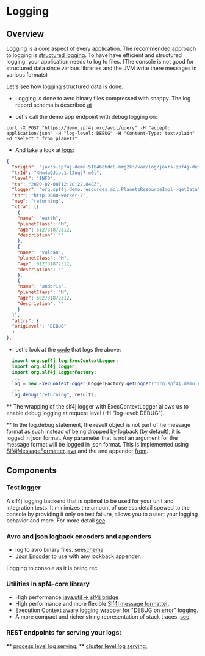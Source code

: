 # Logging


## Overview

Logging is a core aspect of every application.
The recommended approach to logging is [structured logging](https://stackify.com/what-is-structured-logging-and-why-developers-need-it/).
To have have efficient and structured logging, your application needs to log to files.
(The console is not good for structured data since various libraries and the JVM write there messages in various formats)

Let's see how logging structured data is done:

* Logging is done to avro binary files compressed with snappy. The log record schema is described [at](https://zolyfarkas.github.io/core-schema/avrodoc.html#/schema/org.spf4j.base.avro.LogRecord)

* Let's call the demo app endpoint with debug logging on:

```
curl -X POST "https://demo.spf4j.org/avql/query" -H "accept: application/json" -H "log-level: DEBUG" -H "Content-Type: text/plain" -d "select * from planets"
```

* And take a look at [logs](https://demo.spf4j.org/logs/cluster?_Accept=application/json):

```json
{
  "origin": "jaxrs-spf4j-demo-5f846dbdc8-nmg2k:/var/log/jaxrs-spf4j-demo-5f846dbdc8-nmg2k_2020-02-08.avro:7622",
  "trId": "XNm4uQJip.1.12uqj7.m0l",
  "level": "INFO",
  "ts": "2020-02-08T12:28:22.848Z",
  "logger": "org.spf4j.demo.resources.aql.PlanetsResourceImpl->getData",
  "thr": "http:8080-worker-2",
  "msg": "returning",
  "xtra": [[
    {
    "name": "earth",
    "planetClass": "M",
    "age": 512731872312,
    "description": ""
    },
    {
    "name": "vulcan",
    "planetClass": "M",
    "age": 612731872312,
    "description": ""
    },
    {
    "name": "andoria",
    "planetClass": "M",
    "age": 602731872312,
    "description": ""
    }
  ]],
  "attrs": {
  "origLevel": "DEBUG"
  }
},

```

* Let's look at the [code](https://github.com/zolyfarkas/spf4j-jaxrs/blob/master/spf4j-jaxrs-server/src/main/java/org/spf4j/jaxrs/server/Spf4jInterceptionService.java#L150) that logs the above:

```java
  import org.spf4j.log.ExecContextLogger;
  import org.slf4j.Logger;
  import org.slf4j.LoggerFactory;
  ...
  log = new ExecContextLogger(LoggerFactory.getLogger("org.spf4j.demo.resources.aql.PlanetsResourceImpl->getData"));
  ...
  log.debug("returning", result);
```

** The wrapping of the slf4j logger with ExecContextLogger allows us to enable debug logging at request level (-H "log-level: DEBUG").

** In the log.debug statement, the result object is not part of he message format as such instead
of being dropped by logback (by default), it is logged in json format.
Any parameter that is not an argument for the message format will be logged in json format. This is implemented using
[Slf4jMessageFormatter.java](https://github.com/zolyfarkas/spf4j/blob/master/spf4j-core/src/main/java/org/spf4j/base/Slf4jMessageFormatter.java)
and the and appender [from](https://github.com/zolyfarkas/spf4j-logback).


## Components

### Test logger

 A slf4j logging backend that is optimal to be used for your unit and integration tests.
 It minimizes the amount of useless detail spewed to the console by providing it only on test failure, allows you to assert
 your logging behavior and more. For more detail [see](http://www.spf4j.org/spf4j-slf4j-test/index.html)

### Avro and json logback encoders and appenders

  * log to avro binary files. see[schema](https://zolyfarkas.github.io/core-schema/avrodoc.html#/schema/org.spf4j.base.avro.LogRecord)
  * [Json Encoder](https://github.com/zolyfarkas/spf4j-logback/blob/master/src/main/java/org/spf4j/log/AvroLogbackEncoder.java) to use with any lockback appender.

 Logging to console as it is being rec

### Utilities in spf4-core library

  * High performance [java.util -> slf4j bridge](https://github.com/zolyfarkas/spf4j/blob/master/spf4j-core/src/main/java/org/spf4j/log/SLF4JBridgeHandler.java)
  * High performance and more flexible [Slf4j message formatter](https://github.com/zolyfarkas/spf4j/blob/master/spf4j-core/src/main/java/org/spf4j/base/Slf4jMessageFormatter.java).
  * Execution Context aware [logging wrapper](https://github.com/zolyfarkas/spf4j/blob/master/spf4j-core/src/main/java/org/spf4j/log/ExecContextLogger.java) for "DEBUG on error" logging.
  * A more compact and richer string representation of stack traces. [see](https://github.com/zolyfarkas/spf4j/blob/master/spf4j-core/src/main/java/org/spf4j/base/Throwables.java)

### REST endpoints for serving your logs:

  **  [process level log serving.](https://github.com/zolyfarkas/spf4j-jaxrs/tree/master/spf4j-jaxrs-actuator/src/main/java/org/spf4j/actuator/logs)
  **  [cluster level log serving.](https://github.com/zolyfarkas/spf4j-jaxrs/tree/master/spf4j-jaxrs-actuator-cluster/src/main/java/org/spf4j/actuator/cluster/logs)
